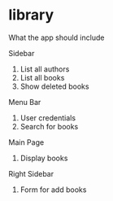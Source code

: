 # library
What the app should include

Sidebar
1. List all authors
2. List all books
3. Show deleted books

Menu Bar
1. User credentials
2. Search for books

Main Page
1. Display books

Right Sidebar
1. Form for add books